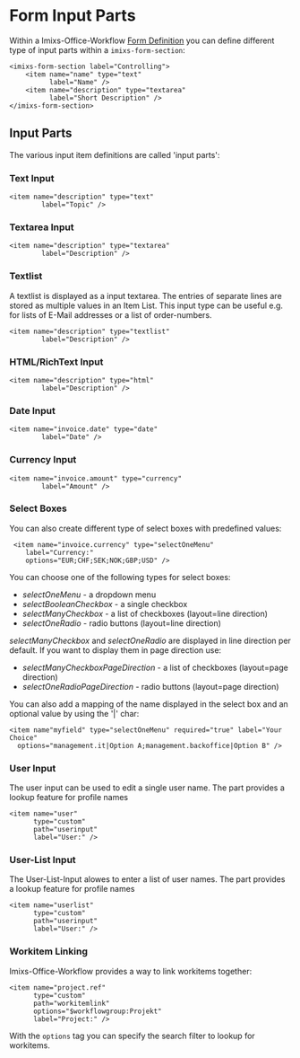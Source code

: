 # Form Input Parts

Within a Imixs-Office-Workflow [Form Definition](index.html) you can define different type of input parts within a `imixs-form-section`:
	
	<imixs-form-section label="Controlling">
		<item name="name" type="text"
		      label="Name" />
		<item name="description" type="textarea"
		      label="Short Description" />
	</imixs-form-section>


## Input Parts

The various input item definitions are called 'input parts':

### Text Input

	<item name="description" type="text"
	        label="Topic" />

### Textarea Input

	<item name="description" type="textarea"
	        label="Description" />

### Textlist

A textlist is displayed as a input textarea. The entries of separate lines are stored as multiple values in an Item List. This input type can be useful e.g. for lists of E-Mail addresses or a list of order-numbers.  

	<item name="description" type="textlist"
	        label="Description" />

### HTML/RichText Input

	<item name="description" type="html"
	        label="Description" />

### Date Input

	<item name="invoice.date" type="date"
	        label="Date" />

### Currency Input

	<item name="invoice.amount" type="currency"
	        label="Amount" />

### Select Boxes

You can also create different type of select boxes with predefined values:

	 <item name="invoice.currency" type="selectOneMenu" 
		label="Currency:"
		options="EUR;CHF;SEK;NOK;GBP;USD" />


You can choose one of the following types for select boxes:

 - *selectOneMenu*  - a dropdown menu
 - *selectBooleanCheckbox* - a single checkbox
 - *selectManyCheckbox* - a list of checkboxes  (layout=line direction)
 - *selectOneRadio* - radio buttons (layout=line direction)
 
*selectManyCheckbox* and *selectOneRadio* are displayed in line direction per default. If you want to display them in page direction use:

 - *selectManyCheckboxPageDirection* - a list of checkboxes (layout=page direction)
 - *selectOneRadioPageDirection* - radio buttons (layout=page direction)


You can also add a mapping of the name displayed in the select box and an optional value by using the '|' char:


	<item name"myfield" type="selectOneMenu" required="true" label="Your Choice"
	  options="management.it|Option A;management.backoffice|Option B" />
						




### User Input

The user input can be used to edit a single user name. The part provides a lookup feature for profile names

	<item name="user" 
	      type="custom"  
	      path="userinput"
	      label="User:" />
	      



### User-List Input

The User-List-Input alowes to enter a list of user names. The part provides a lookup feature for profile names

	<item name="userlist" 
	      type="custom"  
	      path="userinput"
	      label="User:" />



### Workitem Linking

Imixs-Office-Workflow provides a way to link workitems together:

	<item name="project.ref" 
	      type="custom"  
	      path="workitemlink"
	      options="$workflowgroup:Projekt"
	      label="Project:" />


With the `options` tag you can specify the search filter to lookup for workitems. 



